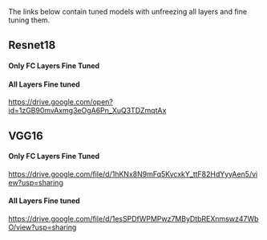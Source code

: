 The links below contain tuned models with unfreezing all layers and fine tuning them.

## Resnet18

#### Only FC Layers Fine Tuned


#### All Layers Fine tuned
https://drive.google.com/open?id=1zGB90mvAxmg3eOgA6Pn_XuQ3TDZmqtAx

## VGG16

#### Only FC Layers Fine Tuned
https://drive.google.com/file/d/1hKNx8N9mFq5KycxkY_ttF82HdYyyAen5/view?usp=sharing

#### All Layers Fine tuned
https://drive.google.com/file/d/1esSPDfWPMPwz7MByDtbREXnmswz47WbO/view?usp=sharing
